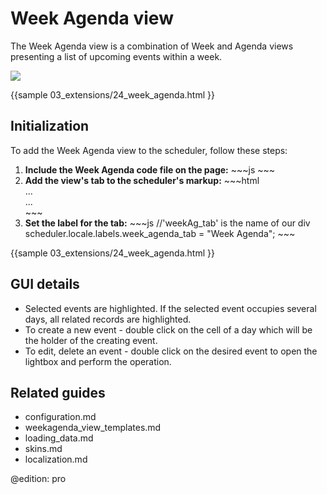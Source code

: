 Week Agenda view 
==============
The Week Agenda view is a combination of Week and Agenda views presenting a list of upcoming events within a week.

<img src="weekagenda_view.png"/>

{{sample
	03_extensions/24_week_agenda.html
 }}

Initialization
-------------------------------
To add the Week Agenda view  to the scheduler,  follow these steps:

<ol>
	<li><b>Include the Week Agenda code file on the page:</b>
~~~js
<script src="../codebase/ext/dhtmlxscheduler_week_agenda.js" ></script>
~~~
    </li>
    <li> <b>Add the view's tab to the scheduler's markup:</b>
~~~html
<div id="scheduler_here" class="dhx_cal_container" ...>
	<div class="dhx_cal_navline">
	   ...
	   <div class="dhx_cal_tab" name="week_agenda_tab" style="right:280px;"></div>
    </div>
	...	
</div>
~~~
	</li>
    <li><b>Set the label for the tab:</b>
~~~js
//'weekAg_tab' is the name of our div
scheduler.locale.labels.week_agenda_tab = "Week Agenda"; 
~~~
	</li>
</ol>

{{sample
	03_extensions/24_week_agenda.html
}}




GUI details 
-------------------------------------------

- Selected events are highlighted. If the selected event occupies several days, all related records are highlighted. 
- To create a new event - double click on the cell of a day which will be the holder of the creating event.
- To edit, delete an event - double click on the desired event to open the lightbox and perform the operation.




Related guides
----------------------------------------

- configuration.md
- weekagenda_view_templates.md
- loading_data.md
- skins.md
- localization.md


@edition: pro


